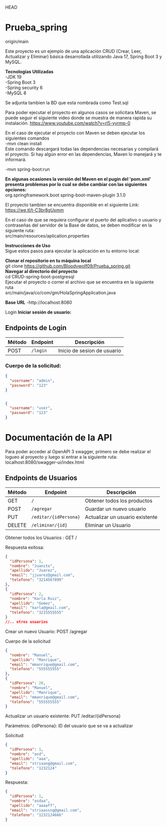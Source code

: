 HEAD
# Prueba_spring
origin/main

Este proyecto es un ejemplo de una aplicación CRUD (Crear, Leer, Actualizar y Eliminar) básica desarrollada utilizando Java 17, Spring Boot 3 y MySQL.  

**Tecnologías Utilizadas**  
-JDK 19  
-Spring Boot 3  
-Spring security 6  
-MySQL 8  

Se adjunta tambien la BD que esta nombrada como Test.sql  

Para poder ejecutar el proyecto en algunos casos se solicitara Maven, se puede seguir el siguiente video donde se muestra de manera rapida su instalación.  https://www.youtube.com/watch?v=rl5-yyrmp-0

En el caso de ejecutar el proyecto con Maven se deben ejecutar los siguientes comandos  
-mvn clean install  
Este comando descargará todas las dependencias necesarias y compilará el proyecto. Si hay algún error en las dependencias, Maven lo manejará y te informará.  

-mvn spring-boot:run

**En algunas ocasiones la versión del Maven en el pugin del 'pom.xml' presenta problemas por lo cual se debe cambiar con las siguientes opciones:**  
            <plugin>
                <groupId>org.springframework.boot</groupId>
                <artifactId>spring-boot-maven-plugin</artifactId>
                <version>3.1.0</version>
            </plugin>

El proyecto tambien se encuentra disponible en el siguiente Link: https://we.tl/t-C3br8gUxmm

En el caso de que se requiera configurar el puerto del aplicativo o usuario y contraseñas del servidor de la Base de datos, se deben modificar en la siguiente ruta:  
src/main/resources/aplication.properties

**Instrucciones de Uso**  
Sigue estos pasos para ejecutar la aplicación en tu entorno local:

**Clonar el repositorio en tu máquina local**  
git clone https://github.com/Bloodywolf09/Prueba_spring.git  
**Navegar al directorio del proyecto**  
cd CRUD-spring-boot-postgresql  
Ejecutar el proyecto o correr el archivo que se encuentra en la siguiente ruta  
src/main/java/co/com/gm/HolaSpringApplication.java  

**Base URL**
-http://localhost:8080

Login
**Iniciar sesión de usuario:**

## Endpoints de Login

| Método | Endpoint        | Descripción                         |
|--------|-----------------|-------------------------------------|
| POST    | `/login`       | Inicio de sesion de usuario         |

### Cuerpo de la solicitud:
```json
{
  "username": "admin",
  "password": "123"
}


{
  "username": "user",
  "password": "123"
}
```

# Documentación de la API

Para poder acceder al OpenAPI 3 swagger, primero se debe realizar el logueo al proyecto y luego si entrar a la siguiente ruta:  
localhost:8080/swagger-ui/index.html

## Endpoints de Usuarios

| Método | Endpoint              | Descripción                          |
|--------|-----------------------|--------------------------------------|
| GET    | `/`                   | Obtener todos los productos          |
| POST   | `/agregar`            | Guardar un nuevo usuario             |
| PUT    | `/editar/{idPersona}` | Actualizar un usuario existente      |
| DELETE | `/eliminar/{id}`      | Eliminar un Usuario                  |


Obtener todos los Usuarios : GET /

Respuesta exitosa:

```json
{
  "idPersona": 1,
  "nombre": "Juanito",
  "apellido": "Juarez",
  "email": "jjuarez@gmail.com",
  "telefono": "3214567899"
},
{
  "idPersona": 2,
  "nombre": "Karla Ruiz",
  "apellido": "Gomez",
  "email": "karla@gmail.com",
  "telefono": "3215555555"
}
//.. otros usuarios
```

Crear un nuevo Usuario: POST /agregar

Cuerpo de la solicitud

```json
{
  "nombre": "Manuel",
  "apellido": "Manrique",
  "email": "mmanrique@gmail.com",
  "telefono": "555555555"
},
{
  "idPersona": 20,
  "nombre": "Manuel",
  "apellido": "Manrique",
  "email": "mmanrique@gmail.com",
  "telefono": "555555555"
}
```

Actualizar un usuario existente: PUT /editar/{idPersona}

Parámetros:
{idPersona}: ID del usuario que se va a actualizar

Solicitud:
```json
{
  "idPersona": 1,
  "nombre": "asd",
  "apellido": "aaa",
  "email": "striaang@gmail.com",
  "telefono": "1232124"
}
```
Respuesta:
```json
{
  "idPersona": 1,
  "nombre": "asdaa",
  "apellido": "aaaaff",
  "email": "striaassng@gmail.com",
  "telefono": "1232124666"
}
```

